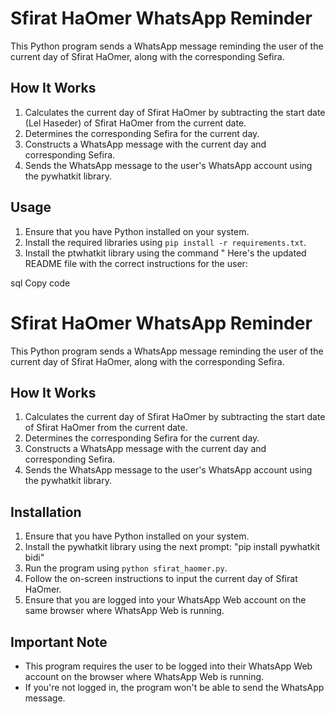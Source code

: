 # Sfirat HaOmer WhatsApp Reminder

This Python program sends a WhatsApp message reminding the user of the current day of Sfirat HaOmer, along with the corresponding Sefira.

## How It Works

1. Calculates the current day of Sfirat HaOmer by subtracting the start date (Lel Haseder) of Sfirat HaOmer from the current date.
2. Determines the corresponding Sefira for the current day.
3. Constructs a WhatsApp message with the current day and corresponding Sefira.
4. Sends the WhatsApp message to the user's WhatsApp account using the pywhatkit library.

## Usage

1. Ensure that you have Python installed on your system.
2. Install the required libraries using `pip install -r requirements.txt`.
3. Install the ptwhatkit library using the command "
Here's the updated README file with the correct instructions for the user:

sql
Copy code
# Sfirat HaOmer WhatsApp Reminder

This Python program sends a WhatsApp message reminding the user of the current day of Sfirat HaOmer, along with the corresponding Sefira.

## How It Works

1. Calculates the current day of Sfirat HaOmer by subtracting the start date of Sfirat HaOmer from the current date.
2. Determines the corresponding Sefira for the current day.
3. Constructs a WhatsApp message with the current day and corresponding Sefira.
4. Sends the WhatsApp message to the user's WhatsApp account using the pywhatkit library.

## Installation

1. Ensure that you have Python installed on your system.
2. Install the pywhatkit library using the next prompt: "pip install pywhatkit bidi"
5. Run the program using `python sfirat_haomer.py`.
6. Follow the on-screen instructions to input the current day of Sfirat HaOmer.
7. Ensure that you are logged into your WhatsApp Web account on the same browser where WhatsApp Web is running.

## Important Note

- This program requires the user to be logged into their WhatsApp Web account on the browser where WhatsApp Web is running.
- If you're not logged in, the program won't be able to send the WhatsApp message.

